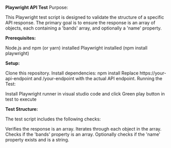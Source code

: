**Playwright API Test**
Purpose:

This Playwright test script is designed to validate the structure of a specific API response. The primary goal is to ensure the response is an array of objects, each containing a 'bands' array, and optionally a 'name' property.

**Prerequisites:**

Node.js and npm (or yarn) installed
Playwright installed (npm install playwright)

**Setup:**

Clone this repository.
Install dependencies: npm install
Replace https://your-api-endpoint and /your-endpoint with the actual API endpoint.
Running the Test:

Install Playwright runner in visual studio code and click Green play button in test to execute

**Test Structure:**

The test script includes the following checks:

Verifies the response is an array.
Iterates through each object in the array.
Checks if the 'bands' property is an array.
Optionally checks if the 'name' property exists and is a string.

